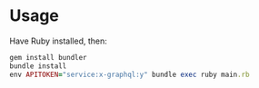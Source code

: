 # Usage

Have Ruby installed, then:

```ruby
gem install bundler
bundle install
env APITOKEN="service:x-graphql:y" bundle exec ruby main.rb
```
